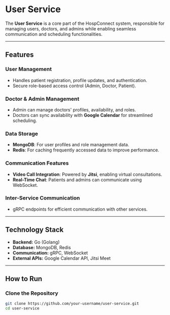 # User Service

The **User Service** is a core part of the HospConnect system, responsible for managing users, doctors, and admins while enabling seamless communication and scheduling functionalities.

---

## **Features**

### **User Management**
- Handles patient registration, profile updates, and authentication.
- Secure role-based access control (Admin, Doctor, Patient).

### **Doctor & Admin Management**
- Admin can manage doctors' profiles, availability, and roles.
- Doctors can sync availability with **Google Calendar** for streamlined scheduling.

### **Data Storage**
- **MongoDB**: For user profiles and role management data.
- **Redis**: For caching frequently accessed data to improve performance.

### **Communication Features**
- **Video Call Integration**: Powered by **Jitsi**, enabling virtual consultations.
- **Real-Time Chat**: Patients and admins can communicate using WebSocket.

### **Inter-Service Communication**
- gRPC endpoints for efficient communication with other services.

---

## **Technology Stack**
- **Backend:** Go (Golang)
- **Database:** MongoDB, Redis
- **Communication:** gRPC, WebSocket
- **External APIs:** Google Calendar API, Jitsi Meet

---

## **How to Run**

### Clone the Repository
```bash
git clone https://github.com/your-username/user-service.git
cd user-service
